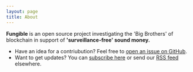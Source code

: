 ```yaml
---
layout: page
title: About
---
```


**Fungible** is an open source project investigating the 'Big Brothers' of blockchain in support of **'surveillance-free' sound money.**

- Have an idea for a contriubution? Feel free to [open an issue on GitHub](https://github.com/satoshua/fungible/issues/new). 
- Want to get updates? You can [subscribe here](https://rssmailer.app/s/fungible) or send our [RSS feed](https://fungible.cc/atom.xml) elsewhere. 
